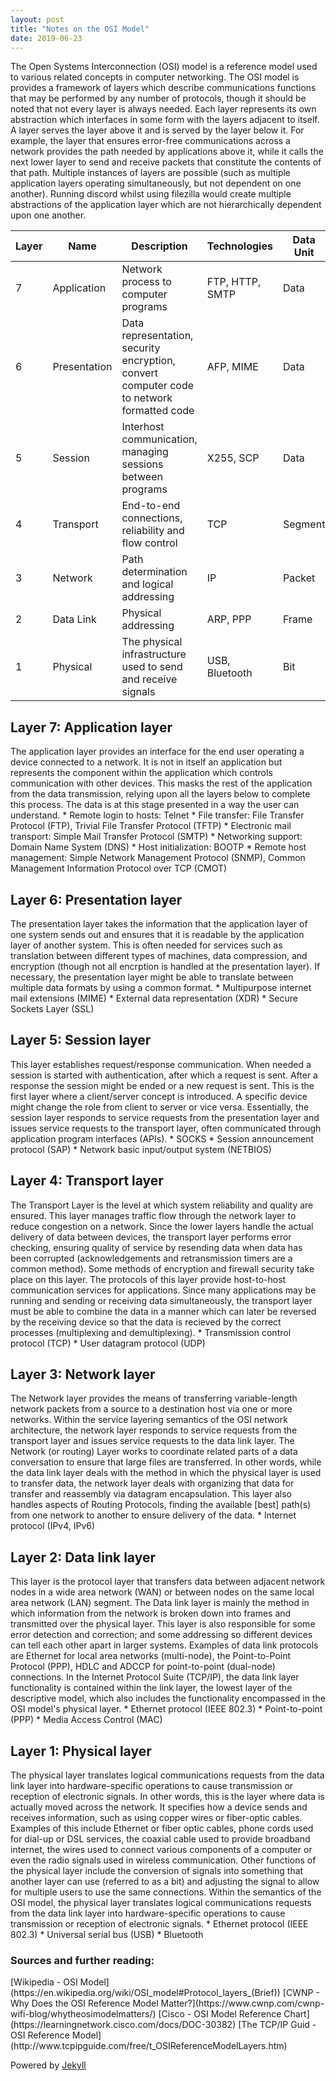```yaml
---
layout: post
title: "Notes on the OSI Model"
date: 2019-06-23
---
```


The Open Systems Interconnection (OSI) model is a reference model used to various related concepts in computer networking. The OSI model is provides a framework of layers which describe communications functions that may be performed by any number of protocols, though it should be noted that not every layer is always needed. Each layer represents its own abstraction which interfaces in some form with the layers adjacent to itself. A layer serves the layer above it and is served by the layer below it. For example, the layer that ensures error-free communications across a network provides the path needed by applications above it, while it calls the next lower layer to send and receive packets that constitute the contents of that path. Multiple instances of layers are possible (such as multiple application layers operating simultaneously, but not dependent on one another). Running discord whilst using filezilla would create multiple abstractions of the application layer which are not hierarchically dependent upon one another.  

| Layer | Name | Description |Technologies|Data Unit|Layer Type|  
|-------|-------|-------|-------|-------|-------|  
| 7 | Application | Network process to computer programs| FTP, HTTP, SMTP | Data | Host |  
| 6 | Presentation | Data representation, security encryption, convert computer code to network formatted code | AFP, MIME | Data| Host  |  
| 5 | Session | Interhost communication, managing sessions between programs | X255, SCP | Data | Host |  
| 4 | Transport | End-to-end connections, reliability and flow control| TCP | Segment | Host |  
| 3 | Network | Path determination and logical addressing | IP | Packet | Media |  
| 2 | Data Link | Physical addressing | ARP, PPP | Frame | Media |  
| 1 | Physical | The physical infrastructure used to send and receive signals | USB, Bluetooth  | Bit | Media |  

<h2>Layer 7: Application layer</h2>
The application layer provides an interface for the end user operating a device connected to a network. It is not in itself an application but represents the component within the application which controls communication with other devices. This masks the rest of the application from the data transmission, relying upon all the layers below to complete this process. The data is at this stage presented in a way the user can understand.  
* Remote login to hosts: Telnet  
* File transfer: File Transfer Protocol (FTP), Trivial File Transfer Protocol (TFTP)  
* Electronic mail transport: Simple Mail Transfer Protocol (SMTP)  
* Networking support: Domain Name System (DNS)  
* Host initialization: BOOTP  
* Remote host management: Simple Network Management Protocol (SNMP), Common Management Information Protocol over TCP (CMOT)  

<h2>Layer 6: Presentation layer</h2>
The presentation layer takes the information that the application layer of one system sends out and ensures that it is readable by the application layer of another system. This is often needed for services such as translation between different types of machines, data compression, and encryption (though not all encrption is handled at the presentation layer). If necessary, the presentation layer might be able to translate between multiple data formats by using a common format.  
* Multipurpose internet mail extensions (MIME)    
* External data representation (XDR)  
* Secure Sockets Layer (SSL)  

<h2>Layer 5: Session layer</h2>
This layer establishes request/response communication. When needed a session is started with authentication, after which a request is sent. After a response the session might be ended or a new request is sent. This is the first layer where a client/server concept is introduced. A specific device might change the role from client to server or vice versa. Essentially, the session layer responds to service requests from the presentation layer and issues service requests to the transport layer, often communicated through application program interfaces (APIs). 
* SOCKS  
* Session announcement protocol (SAP) 
* Network basic input/output system (NETBIOS)  

<h2>Layer 4: Transport layer</h2>
The Transport Layer is the level at which system reliability and quality are ensured. This layer manages traffic flow through the network layer to reduce congestion on a network. Since the lower layers handle the actual delivery of data between devices, the transport layer performs error checking, ensuring quality of service by resending data when data has been corrupted (acknowledgements and retransmission timers are a common method). Some methods of encryption and firewall security take place on this layer. The protocols of this layer provide host-to-host communication services for applications. Since many applications may be running and sending or receiving data simultaneously, the transport layer must be able to combine the data in a manner which can later be reversed by the receiving device so that the data is recieved by the correct processes (multiplexing and demultiplexing).  
* Transmission control protocol (TCP)  
* User datagram protocol (UDP)  

<h2>Layer 3: Network layer</h2>
The Network layer provides the means of transferring variable-length network packets from a source to a destination host via one or more networks. Within the service layering semantics of the OSI network architecture, the network layer responds to service requests from the transport layer and issues service requests to the data link layer. The Network (or routing) Layer works to coordinate related parts of a data conversation to ensure that large files are transferred. In other words, while the data link layer deals with the method in which the physical layer is used to transfer data, the network layer deals with organizing that data for transfer and reassembly via datagram encapsulation. This layer also handles aspects of Routing Protocols, finding the available [best] path(s) from one network to another to ensure delivery of the data.  
* Internet protocol (IPv4, IPv6)    

<h2>Layer 2: Data link layer</h2>
This layer is the protocol layer that transfers data between adjacent network nodes in a wide area network (WAN) or between nodes on the same local area network (LAN) segment. The Data link layer is mainly the method in which information from the network is broken down into frames and transmitted over the physical layer. This layer is also responsible for some error detection and correction; and some addressing so different devices can tell each other apart in larger systems. Examples of data link protocols are Ethernet for local area networks (multi-node), the Point-to-Point Protocol (PPP), HDLC and ADCCP for point-to-point (dual-node) connections. In the Internet Protocol Suite (TCP/IP), the data link layer functionality is contained within the link layer, the lowest layer of the descriptive model, which also includes the functionality encompassed in the OSI model's physical layer.  
* Ethernet protocol (IEEE 802.3)  
* Point-to-point (PPP)  
* Media Access Control (MAC)  

<h2>Layer 1: Physical layer</h2>
The physical layer translates logical communications requests from the data link layer into hardware-specific operations to cause transmission or reception of electronic signals. In other words, this is the layer where data is actually moved across the network. It specifies how a device sends and receives information, such as using copper wires or fiber-optic cables. Examples of this include Ethernet or fiber optic cables, phone cords used for dial-up or DSL services, the coaxial cable used to provide broadband internet, the wires used to connect various components of a computer or even the radio signals used in wireless communication. Other functions of the physical layer include the conversion of signals into something that another layer can use (referred to as a bit) and adjusting the signal to allow for multiple users to use the same connections. Within the semantics of the OSI model, the physical layer translates logical communications requests from the data link layer into hardware-specific operations to cause transmission or reception of electronic signals.  
* Ethernet protocol (IEEE 802.3)  
* Universal serial bus (USB)  
* Bluetooth  

<h3>Sources and further reading:</h3>
[Wikipedia - OSI Model](https://en.wikipedia.org/wiki/OSI_model#Protocol_layers_(Brief))  
[CWNP - Why Does the OSI Reference Model Matter?](https://www.cwnp.com/cwnp-wifi-blog/whytheosimodelmatters/)  
[Cisco - OSI Model Reference Chart](https://learningnetwork.cisco.com/docs/DOC-30382)  
[The TCP/IP Guid - OSI Reference Model](http://www.tcpipguide.com/free/t_OSIReferenceModelLayers.htm)  

Powered by [Jekyll](http://jekyllrb.com)
